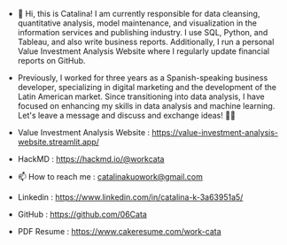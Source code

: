 * 🌱 Hi, this is Catalina! I am currently responsible for data cleansing, quantitative analysis, model maintenance, and visualization in the information services and publishing industry. I use SQL, Python, and Tableau, and also write business reports. Additionally, I run a personal Value Investment Analysis Website where I regularly update financial reports on GitHub.
* Previously, I worked for three years as a Spanish-speaking business developer, specializing in digital marketing and the development of the Latin American market. Since transitioning into data analysis, I have focused on enhancing my skills in data analysis and machine learning. Let's leave a message and discuss and exchange ideas! 🤲🤝
* Value Investment Analysis Website : https://value-investment-analysis-website.streamlit.app/
* HackMD : https://hackmd.io/@workcata

* 📫 How to reach me : catalinakuowork@gmail.com
* Linkedin : https://www.linkedin.com/in/catalina-k-3a63951a5/
* GitHub : https://github.com/06Cata
* PDF Resume : https://www.cakeresume.com/work-cata

